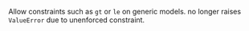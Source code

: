 Allow constraints such as `gt` or `le` on generic models.
no longer raises `ValueError` due to unenforced constraint.
